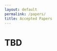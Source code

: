 ```yaml
---
layout: default
permalink: /papers/
title: Accepted Papers
---
```


# TBD


<!-- # Accepted Full Papers -->

<!-- <ul>
{% for item in site.data.papers  %}
{% if item.type == "full" %}
  <li><strong>{{ item.title }}</strong><br/>
  <small><i>{{ item.authors }}</i></small></li>
{% endif %}
{% endfor %}
</ul> -->

<!-- # Accepted Extended Abstracts -->

<!-- <ul>
{% for item in site.data.papers  %}
{% if item.type == "abstract" %}
  <li><strong>{{ item.title }}</strong><br/>
  <small><i>{{ item.authors }}</i></small></li>
{% endif %}
{% endfor %}
</ul> -->